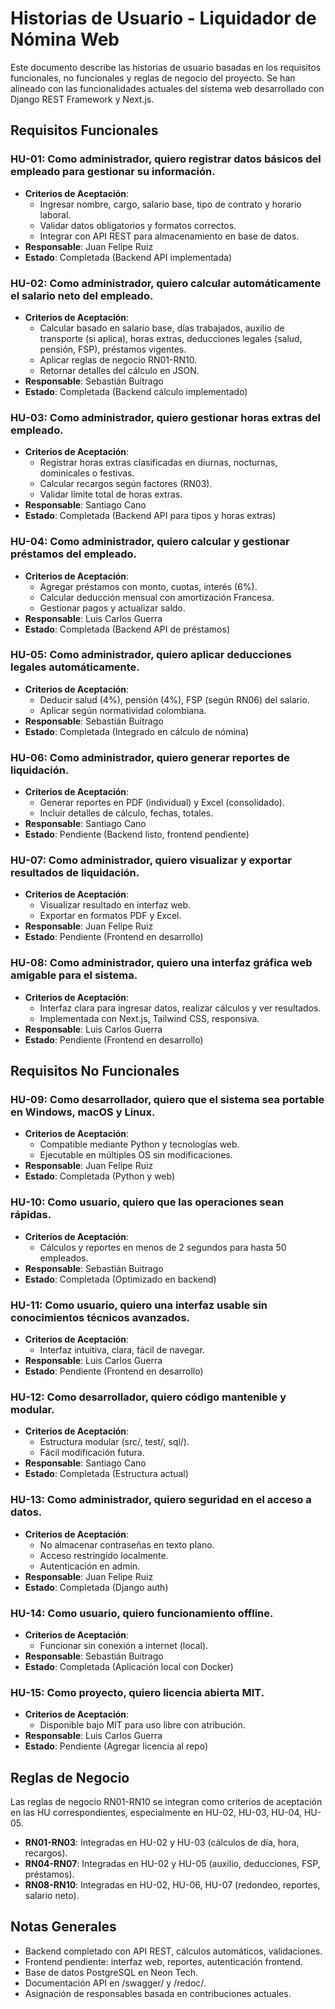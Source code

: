 # Historias de Usuario - Liquidador de Nómina Web

Este documento describe las historias de usuario basadas en los requisitos funcionales, no funcionales y reglas de negocio del proyecto. Se han alineado con las funcionalidades actuales del sistema web desarrollado con Django REST Framework y Next.js.

## Requisitos Funcionales

### HU-01: Como administrador, quiero registrar datos básicos del empleado para gestionar su información.
- **Criterios de Aceptación**:
  - Ingresar nombre, cargo, salario base, tipo de contrato y horario laboral.
  - Validar datos obligatorios y formatos correctos.
  - Integrar con API REST para almacenamiento en base de datos.
- **Responsable**: Juan Felipe Ruiz
- **Estado**: Completada (Backend API implementada)

### HU-02: Como administrador, quiero calcular automáticamente el salario neto del empleado.
- **Criterios de Aceptación**:
  - Calcular basado en salario base, días trabajados, auxilio de transporte (si aplica), horas extras, deducciones legales (salud, pensión, FSP), préstamos vigentes.
  - Aplicar reglas de negocio RN01-RN10.
  - Retornar detalles del cálculo en JSON.
- **Responsable**: Sebastián Buitrago
- **Estado**: Completada (Backend cálculo implementado)

### HU-03: Como administrador, quiero gestionar horas extras del empleado.
- **Criterios de Aceptación**:
  - Registrar horas extras clasificadas en diurnas, nocturnas, dominicales o festivas.
  - Calcular recargos según factores (RN03).
  - Validar límite total de horas extras.
- **Responsable**: Santiago Cano
- **Estado**: Completada (Backend API para tipos y horas extras)

### HU-04: Como administrador, quiero calcular y gestionar préstamos del empleado.
- **Criterios de Aceptación**:
  - Agregar préstamos con monto, cuotas, interés (6%).
  - Calcular deducción mensual con amortización Francesa.
  - Gestionar pagos y actualizar saldo.
- **Responsable**: Luis Carlos Guerra
- **Estado**: Completada (Backend API de préstamos)

### HU-05: Como administrador, quiero aplicar deducciones legales automáticamente.
- **Criterios de Aceptación**:
  - Deducir salud (4%), pensión (4%), FSP (según RN06) del salario.
  - Aplicar según normatividad colombiana.
- **Responsable**: Sebastián Buitrago
- **Estado**: Completada (Integrado en cálculo de nómina)

### HU-06: Como administrador, quiero generar reportes de liquidación.
- **Criterios de Aceptación**:
  - Generar reportes en PDF (individual) y Excel (consolidado).
  - Incluir detalles de cálculo, fechas, totales.
- **Responsable**: Santiago Cano
- **Estado**: Pendiente (Backend listo, frontend pendiente)

### HU-07: Como administrador, quiero visualizar y exportar resultados de liquidación.
- **Criterios de Aceptación**:
  - Visualizar resultado en interfaz web.
  - Exportar en formatos PDF y Excel.
- **Responsable**: Juan Felipe Ruiz
- **Estado**: Pendiente (Frontend en desarrollo)

### HU-08: Como administrador, quiero una interfaz gráfica web amigable para el sistema.
- **Criterios de Aceptación**:
  - Interfaz clara para ingresar datos, realizar cálculos y ver resultados.
  - Implementada con Next.js, Tailwind CSS, responsiva.
- **Responsable**: Luis Carlos Guerra
- **Estado**: Pendiente (Frontend en desarrollo)

## Requisitos No Funcionales

### HU-09: Como desarrollador, quiero que el sistema sea portable en Windows, macOS y Linux.
- **Criterios de Aceptación**:
  - Compatible mediante Python y tecnologías web.
  - Ejecutable en múltiples OS sin modificaciones.
- **Responsable**: Juan Felipe Ruiz
- **Estado**: Completada (Python y web)

### HU-10: Como usuario, quiero que las operaciones sean rápidas.
- **Criterios de Aceptación**:
  - Cálculos y reportes en menos de 2 segundos para hasta 50 empleados.
- **Responsable**: Sebastián Buitrago
- **Estado**: Completada (Optimizado en backend)

### HU-11: Como usuario, quiero una interfaz usable sin conocimientos técnicos avanzados.
- **Criterios de Aceptación**:
  - Interfaz intuitiva, clara, fácil de navegar.
- **Responsable**: Luis Carlos Guerra
- **Estado**: Pendiente (Frontend en desarrollo)

### HU-12: Como desarrollador, quiero código mantenible y modular.
- **Criterios de Aceptación**:
  - Estructura modular (src/, test/, sql/).
  - Fácil modificación futura.
- **Responsable**: Santiago Cano
- **Estado**: Completada (Estructura actual)

### HU-13: Como administrador, quiero seguridad en el acceso a datos.
- **Criterios de Aceptación**:
  - No almacenar contraseñas en texto plano.
  - Acceso restringido localmente.
  - Autenticación en admin.
- **Responsable**: Juan Felipe Ruiz
- **Estado**: Completada (Django auth)

### HU-14: Como usuario, quiero funcionamiento offline.
- **Criterios de Aceptación**:
  - Funcionar sin conexión a internet (local).
- **Responsable**: Sebastián Buitrago
- **Estado**: Completada (Aplicación local con Docker)

### HU-15: Como proyecto, quiero licencia abierta MIT.
- **Criterios de Aceptación**:
  - Disponible bajo MIT para uso libre con atribución.
- **Responsable**: Luis Carlos Guerra
- **Estado**: Pendiente (Agregar licencia al repo)

## Reglas de Negocio

Las reglas de negocio RN01-RN10 se integran como criterios de aceptación en las HU correspondientes, especialmente en HU-02, HU-03, HU-04, HU-05.

- **RN01-RN03**: Integradas en HU-02 y HU-03 (cálculos de día, hora, recargos).
- **RN04-RN07**: Integradas en HU-02 y HU-05 (auxilio, deducciones, FSP, préstamos).
- **RN08-RN10**: Integradas en HU-02, HU-06, HU-07 (redondeo, reportes, salario neto).

## Notas Generales
- Backend completado con API REST, cálculos automáticos, validaciones.
- Frontend pendiente: interfaz web, reportes, autenticación frontend.
- Base de datos PostgreSQL en Neon Tech.
- Documentación API en /swagger/ y /redoc/.
- Asignación de responsables basada en contribuciones actuales.
